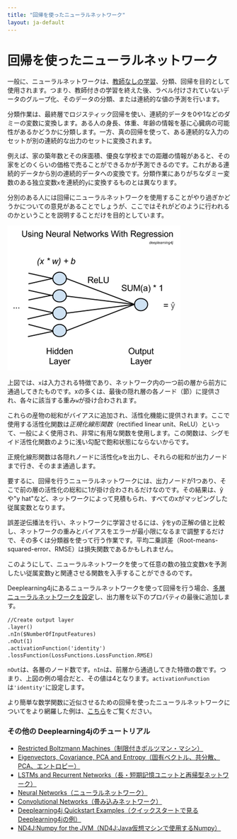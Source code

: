 ```yaml
---
title: "回帰を使ったニューラルネットワーク"
layout: ja-default
---
```


# 回帰を使ったニューラルネットワーク

一般に、ニューラルネットワークは、[教師なしの学習](./unsupervised-learning)、分類、回帰を目的として使用されます。つまり、教師付きの学習を終えた後、ラベル付けされていないデータのグループ化、そのデータの分類、または連続的な値の予測を行います。 

分類作業は、最終層でロジスティック回帰を使い、連続的データを0や1などのダミーの変数に変換します。ある人の身長、体重、年齢の情報を基に心臓病の可能性があるかどうかに分類します。一方、真の回帰を使って、ある連続的な入力のセットが別の連続的な出力のセットに変換されます。 

例えば、家の築年数とその床面積、優良な学校までの距離の情報があると、その家をどのくらいの価格で売ることができるかが予測できるのです。これがある連続的データから別の連続的データへの変換です。分類作業にありがちなダミー変数のある独立変数`x`を連続的`y`に変換するものとは異なります。

分別のある人には回帰にニューラルネットワークを使用することがやり過ぎかどうかについての意見があることでしょうが、ここではそれがどのように行われるのかということを説明することだけを目的としています。

![Alt text](./img/neural-network-regression.png)

上図では、`x`は入力される特徴であり、ネットワーク内の一つ前の層から前方に通過してきたものです。xの多くは、最後の隠れ層の各ノード（節）に提供され、各々に該当する重み`w`が掛け合わされます。

これらの産物の総和がバイアスに追加され、活性化機能に提供されます。ここで使用する活性化関数は*正規化線形関数*（rectified linear unit、ReLU）といって、一般によく使用され、非常に有用な関数を使用します。この関数は、シグモイド活性化関数のように浅い勾配で飽和状態にならないからです。
 
正規化線形関数は各隠れノードに活性化`a`を出力し、それらの総和が出力ノードまで行き、そのまま通過します。 

要するに、回帰を行うニューラルネットワークには、出力ノードが1つあり、そこで前の層の活性化の総和に1が掛け合わされるだけなのです。その結果は、ŷや"y hat"など、ネットワークによって見積もられ、すべてのxがマッピングした従属変数となります。 

誤差逆伝播法を行い、ネットワークに学習させるには、ŷをyの正解の値と比較し、ネットワークの重みとバイアスをエラーが最小限になるまで調整するだけで、その多くは分類器を使って行う作業です。平均二乗誤差（Root-means-squared-error、RMSE）は損失関数であるかもしれません。 

このようにして、ニューラルネットワークを使って任意の数の独立変数xを予測したい従属変数yと関連させる関数を入手することができるのです。 

Deeplearning4jにあるニューラルネットワークを使って回帰を行う場合、[多層ニューラルネットワークを設定](./iris-flower-dataset-tutorial.html)し、出力層を以下のプロパティの最後に追加します。

```
//Create output layer
.layer()
.nIn($NumberOfInputFeatures)
.nOut(1)
.activationFunction('identity')
.lossFunction(LossFunctions.LossFunction.RMSE)
```

`nOut`は、各層のノード数です。`nIn`は、前層から通過してきた特徴の数です。つまり、上図の例の場合だと、その値は4となります。`activationFunction`は`'identity'`に設定します。

より簡単な数学関数に近似させるための回帰を使ったニューラルネットワークについてをより網羅した例は、[こちら](https://github.com/deeplearning4j/dl4j-0.4-examples/tree/master/src/main/java/org/deeplearning4j/examples/feedforward/regression)をご覧ください。 

### <a name="beginner">その他の Deeplearning4jのチュートリアル</a>
* [Restricted Boltzmann Machines（制限付きボルツマン・マシン）](./ja-restrictedboltzmannmachine)
* [Eigenvectors, Covariance, PCA and Entropy（固有ベクトル、共分散、PCA、エントロピー）](./ja-eigenvector)
* [LSTMs and Recurrent Networks（長・短期記憶ユニットと再帰型ネットワーク）](./lstm)
* [Neural Networks（ニューラルネットワーク）](./ja-neuralnet-overview)
* [Convolutional Networks（畳み込みネットワーク）](./convolutionalnets)
* [Deeplearning4j Quickstart Examples（クイックスタートで見るDeeplearning4jの例）](./ja-quickstart)
* [ND4J:Numpy for the JVM（ND4J:Java仮想マシンで使用するNumpy）](http://nd4j.org/)

